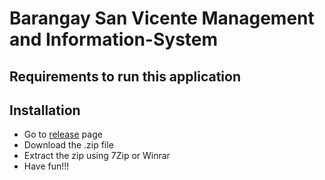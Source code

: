 # Barangay San Vicente Management and Information-System


## Requirements to run this application


## Installation
- Go to [release](https://github.com/anonR4WKXcuatro/Barangay-San-Vicente-Management-and-Information-System/tags) page
- Download the  .zip file
- Extract the zip using 7Zip or Winrar
- Have fun!!!

